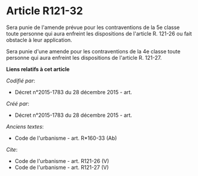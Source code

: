 # Article R121-32

Sera punie de l'amende prévue pour les contraventions de la 5e classe toute personne qui aura enfreint les dispositions de
l'article R. 121-26 ou fait obstacle à leur application. 

Sera punie d'une amende pour les contraventions de la 4e classe toute personne qui aura enfreint les dispositions de
l'article R. 121-27.

**Liens relatifs à cet article**

_Codifié par_:

  - Décret n°2015-1783 du 28 décembre 2015 - art.

_Créé par_:

  - Décret n°2015-1783 du 28 décembre 2015 - art.

_Anciens textes_:

  - Code de l'urbanisme - art. R*160-33 (Ab)

_Cite_:

  - Code de l'urbanisme - art. R121-26 (V)
  - Code de l'urbanisme - art. R121-27 (V)
